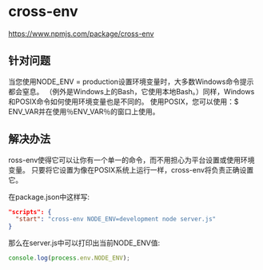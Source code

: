 # cross-env

<https://www.npmjs.com/package/cross-env>

## 针对问题

当您使用NODE_ENV = production设置环境变量时，大多数Windows命令提示都会窒息。 （例外是Windows上的Bash，它使用本地Bash。）同样，Windows和POSIX命令如何使用环境变量也是不同的。 使用POSIX，您可以使用：$ ENV_VAR并在使用％ENV_VAR％的窗口上使用。

## 解决办法

ross-env使得它可以让你有一个单一的命令，而不用担心为平台设置或使用环境变量。 只要将它设置为像在POSIX系统上运行一样，cross-env将负责正确设置它。

在package.json中这样写:

```json
"scripts": {
  "start": "cross-env NODE_ENV=development node server.js"
}
```

那么在server.js中可以打印出当前NODE_ENV值:

```js
console.log(process.env.NODE_ENV);
```